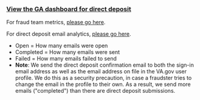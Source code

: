 ### [View the GA dashboard for direct deposit](https://analytics.google.com/analytics/web/#/analysis/p419143770/edit/AzkvB_SjSh2-KrYPsyzvaA)

For fraud team metrics, [please go here](https://github.com/department-of-veterans-affairs/va.gov-team-sensitive/tree/master/products/identity-personalization/direct-deposit/analytics).

For direct deposit email analytics, [please go here](https://analytics.google.com/analytics/web/#/report/content-event-events/a50123418w177519031p176188361/_r.drilldown=analytics.eventCategory:email,analytics.eventLabel:direct-deposit-update&explorer-table.plotKeys=%5B%5D/).
  - Open = How many emails were open
  - Completed = How many emails were sent
  - Failed = How many emails failed to send
  - **Note**: We send the direct deposit confirmation email to both the sign-in email address as well as the email address on file in the VA.gov user profile. We do this as a security precaution, in case a fraudster tries to change the email in the profile to their own. As a result, we send more emails ("completed") than there are direct deposit submissions.

